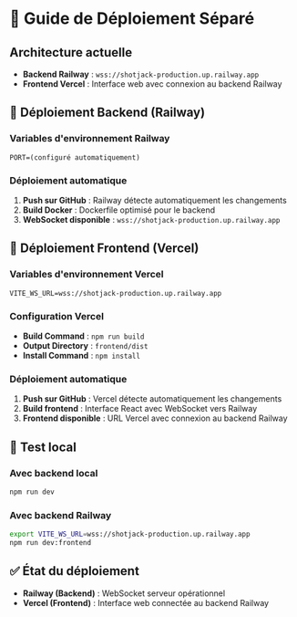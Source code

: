 # 🚀 Guide de Déploiement Séparé

## Architecture actuelle

- **Backend Railway** : `wss://shotjack-production.up.railway.app`
- **Frontend Vercel** : Interface web avec connexion au backend Railway

## 🔧 Déploiement Backend (Railway)

### Variables d'environnement Railway
```
PORT=(configuré automatiquement)
```

### Déploiement automatique
1. **Push sur GitHub** : Railway détecte automatiquement les changements
2. **Build Docker** : Dockerfile optimisé pour le backend
3. **WebSocket disponible** : `wss://shotjack-production.up.railway.app`

## 🎨 Déploiement Frontend (Vercel)

### Variables d'environnement Vercel
```
VITE_WS_URL=wss://shotjack-production.up.railway.app
```

### Configuration Vercel
- **Build Command** : `npm run build`
- **Output Directory** : `frontend/dist`
- **Install Command** : `npm install`

### Déploiement automatique
1. **Push sur GitHub** : Vercel détecte automatiquement les changements
2. **Build frontend** : Interface React avec WebSocket vers Railway
3. **Frontend disponible** : URL Vercel avec connexion au backend Railway

## 🧪 Test local

### Avec backend local
```bash
npm run dev
```

### Avec backend Railway
```bash
export VITE_WS_URL=wss://shotjack-production.up.railway.app
npm run dev:frontend
```

## ✅ État du déploiement

- **Railway (Backend)** : WebSocket serveur opérationnel
- **Vercel (Frontend)** : Interface web connectée au backend Railway
